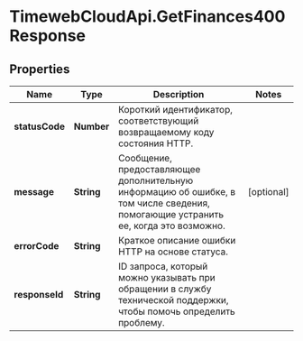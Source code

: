 # TimewebCloudApi.GetFinances400Response

## Properties

Name | Type | Description | Notes
------------ | ------------- | ------------- | -------------
**statusCode** | **Number** | Короткий идентификатор, соответствующий возвращаемому коду состояния HTTP. | 
**message** | **String** | Сообщение, предоставляющее дополнительную информацию об ошибке, в том числе сведения, помогающие устранить ее, когда это возможно. | [optional] 
**errorCode** | **String** | Краткое описание ошибки HTTP на основе статуса. | 
**responseId** | **String** | ID запроса, который можно указывать при обращении в службу технической поддержки, чтобы помочь определить проблему. | 


